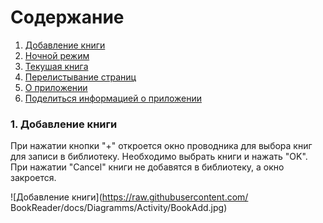 # Содержание
1. [Добавление книги](#1)
2. [Ночной режим](#2)
3. [Текушая книга](#3)
4. [Перелистывание страниц](#4)
5. [О приложении](#5)
6. [Поделиться информацией о приложении](#6)

### 1. Добавление книги<a name="1"></a>
При нажатии кнопки "+" откроется окно проводника для выбора книг для записи в библиотеку. Необходимо выбрать книги и нажать "OK". При нажатии "Cancel" книги не добавятся в библиотеку, а окно закроется.

![Добавление книги](https://raw.githubusercontent.com/
        BookReader/docs/Diagramms/Activity/BookAdd.jpg)

